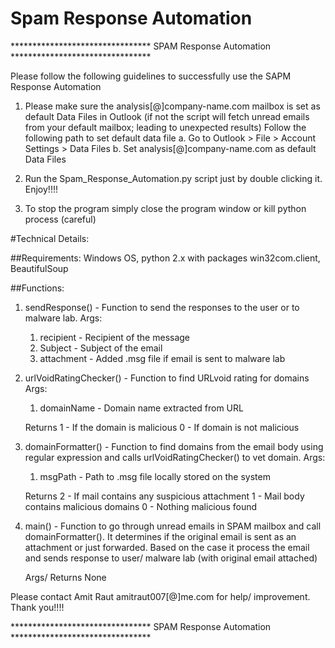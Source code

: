 # Spam Response Automation

******************************** SPAM Response Automation ********************************

Please follow the following guidelines to successfully use the SAPM Response Automation

1. Please make sure the analysis[@]company-name.com mailbox is set as default Data Files in Outlook 
	(if not the script will fetch unread emails from your default mailbox; leading to 
	 unexpected results)
   Follow the following path to set default data file
   a. Go to Outlook > File > Account Settings > Data Files 
   b. Set analysis[@]company-name.com as default Data Files

2. Run the Spam_Response_Automation.py script just by double clicking it. Enjoy!!!!
3. To stop the program simply close the program window or kill python process (careful)


#Technical Details:

##Requirements:
Windows OS, python 2.x with packages win32com.client, BeautifulSoup

##Functions:
1. sendResponse() - Function to send the responses to the user or to malware lab.
	Args:
	1. recipient -  Recipient of the message
	2. Subject -    Subject of the email
	3. attachment - Added .msg file if email is sent to malware lab

2. urlVoidRatingChecker() - Function to find URLvoid rating for domains
	Args:
	1. domainName - Domain name extracted from URL

	Returns 
	1 - If the domain is malicious 
	0 - If domain is not malicious

3. domainFormatter() - 	Function to find domains from the email body using 
						regular expression and calls urlVoidRatingChecker() to 
						vet domain.
	Args:
	1. msgPath - Path to .msg file locally stored on the system

	Returns 
	2 - If mail contains any suspicious attachment
	1 - Mail body contains malicious domains
	0 - Nothing malicious found

4. main() - Function to go through unread emails in SPAM mailbox and call 
			domainFormatter().
			It determines if the original email is sent as an attachment or 
			just forwarded. Based on the case it process the email and sends 
			response to user/ malware lab (with original email attached)

	Args/ Returns None


Please contact Amit Raut amitraut007[@]me.com for help/ 
improvement. Thank you!!!!


******************************** SPAM Response Automation ********************************

